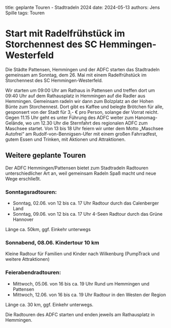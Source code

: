 title: geplante Touren - Stadtradeln 2024
date: 2024-05-13 
authors: Jens Spille
tags: Touren 

# Start mit Radelfrühstück im Storchennest des SC Hemmingen-Westerfeld

Die Städte Pattensen, Hemmingen und der ADFC starten das Stadtradeln gemeinsam am Sonntag, dem 26. Mai mit einem Radelfrühstück im Storchennest des SC Hemmingen-Westerfeld. 

Wir starten um 09:00 Uhr am Rathaus in Pattensen und treffen dort um 09:40 Uhr auf dem Rathausplatz in Hemmingen auf die Radler aus Hemmingen. Gemeinsam radeln wir dann zum Bolzplatz an der Hohen Bünte zum Storchennest. Dort gibt es Kaffee und belegte Brötchen für alle, gesponsert von der Stadt für 3,- € pro Person, solange der Vorrat reicht. Gegen 11.15 Uhr geht es unter Führung des ADFC weiter zum Hanomag-Gelände, wo um 12.30 Uhr die Sternfahrt des regionalen ADFC zum Maschsee startet. Von 13 bis 18 Uhr feiern wir unter dem Motto „Maschsee Autofrei“ am Rudolf-von-Bennigsen-Ufer mit einem großen Fahrradfest, gutem Essen und Trinken, mit Aktionen und Attraktionen.

## Weitere geplante Touren

Der ADFC Hemmingen/Pattensen bietet zum Stadtradeln Radtouren unterschiedlicher Art an, weil gemeinsam Radeln Spaß macht und neue Wege erschließt.

### Sonntagsradtouren:
- Sonntag, 02.06. von 12 bis ca. 17 Uhr Radtour durch das Calenberger Land
- Sonntag, 09.06. von 12 bis ca. 17 Uhr 4-Seen Radtour durch das Grüne Hannover

Länge ca. 50km, ggf. Einkehr unterwegs

### Sonnabend, 08.06. Kindertour 10 km
Kleine Radtour für Familien und Kinder nach Wilkenburg (PumpTrack und weitere
Attraktionen)

### Feierabendradtouren:
- Mittwoch, 05.06. von 16 bis ca. 19 Uhr Rund um Hemmingen und Pattensen
- Mittwoch, 12.06. von 16 bis ca. 19 Uhr Radtour in den Westen der Region

Länge ca. 30 km, ggf. Einkehr unterwegs.

Die Radtouren des ADFC starten und enden jeweils am Rathausplatz in Hemmingen.
